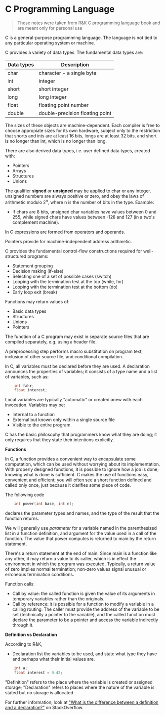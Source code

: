 # C Programming Language

> These notes were taken from R&K C programming language book and are meant only for personal use

C is a general-purpose programming language. The language is not tied to any particular
operating system or machine. 

C provides a variety of data types. The fundamental data types are:

| Data types | Description |
| ---------- | ----------- |
| char       | character - a single byte |
| int        | integer     |
| short      | short integer |
| long       | long integer |
| float      | floating point number |
| double     | double-precision floating point |

The sizes of these objects are machine-dependent. Each compiler is free to choose appropiate
sizes for its own hardware, subject only to the restriction that shorts and ints are at least
16 bits, longs are at least 32 bits, and short is no longer than int, which is no longer than long.

There are also derived data types, i.e. user defined data types, created with:

- Pointers
- Arrays
- Structures
- Unions

The qualifier **signed** or **unsigned** may be applied to char or any integer. unsigned numbers
are always positive or zero, and obey the laws of arithmetic modulo 2<sup>n</sup>, where n is the
number of bits in the type. Example:

- If chars are 8 bits, unsigned char variables have values between 0 and 255, while signed chars
have values between -128 and 127 (in a two's complement machine).

In C expressions are formed from operators and operands. 

Pointers provide for machine-independent address arithmetic.

C provides the fundamental control-flow constructions required for well-structured programs:

- Statement grouping
- Decision making (if-else)
- Selecting one of a set of possible cases (switch)
- Looping with the termination test at the top (while, for)
- Looping with the termination test at the bottom (do)
- Early loop exit (break)

Functions may return values of:

- Basic data types
- Structures
- Unions 
- Pointers

The function of a C program may exist in separate source files that are compiled separately,
e.g. using a header file.

A preprocessing step performs macro substitution on program text, inclusion of other source 
file, and conditional compilation.

In C, all variables must be declared before they are used. A declaration announces the
properties of variables; it consists of a type name and a list of variables, such as:

```c
    int fahr;
    float interest;
```

Local variables are typically "automatic" or created anew with each invocation. Variables
may be:

- Internal to a function 
- External but known only within a single source file
- Visible to the entire program.

C has the basic philosophy that programmers know what they are doing; it only 
requires that they state their intentions explicitly.

**Functions**

In C, a function provides a convenient way to encapsulate some computation, which can be used
without worrying about its implementation. With properly designed functions, it is possible to
ignore how a job is done; knowing what is done is sufficient. C makes the use of functions easy,
convenient and efficient; you will often see a short function defined and called only once, just
because it clarifies some piece of code.

The following code

```c
    int power(int base, int n);
```

declares the parameter types and names, and the type of the result that the function returns.

We will generally use *parameter* for a variable named in the parenthesized list in a function
definition, and argument for the value used in a call of the function. The value that power
computes is returned to main by the return statement.

There's a return statement at the end of main. Since main is a function like any other, it may
return a value to its caller, which is in effect the environment in which the program was
executed. Typically, a return value of zero implies normal termination; non-zero values signal
unusual or erroneous termination conditions.

Function calls:

- Call by value: the called function is given the value of its arguments in temporary variables
rather than the originals.
- Call by reference: it is possible for a function to modify a variable in a calling routing.
The caller must provide the address of the variable to be set (technically a pointer to the
variable), and the called function must declare the parameter to be a pointer and access the
variable indirectly through it.


**Definition vs Declaration**

According to R&K,

- Declaration list the variables to be used, and state what type they have and perhaps what their
initial values are.

```c
    int a;
    float interest = 0.42;
```

"Definition" refers to the place where the variable is created or assigned storage;
"Declaration" refers to places where the nature of the variable is stated but no storage is
allocated.

For further information, look at ["What is the difference between a definition and a
declaration?"](https://stackoverflow.com/questions/1410563/what-is-the-difference-between-a-definition-and-a-declaration)
on StackOverflow.

